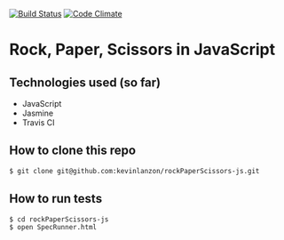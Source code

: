 [![Build Status](https://travis-ci.org/kevinlanzon/rockPaperScissors-js.svg?branch=master)](travis-ci.org/kevinlanzon/rockPaperScissors-js)
[![Code Climate](https://codeclimate.com/github/kevinlanzon/rockPaperScissors-js/badges/gpa.svg)](https://codeclimate.com/github/kevinlanzon/rockPaperScissors-js)

Rock, Paper, Scissors in JavaScript
========

Technologies used (so far)
----
- JavaScript
- Jasmine
- Travis CI

How to clone this repo
----
```sh
$ git clone git@github.com:kevinlanzon/rockPaperScissors-js.git
```

How to run tests
----
```sh
$ cd rockPaperScissors-js
$ open SpecRunner.html
```